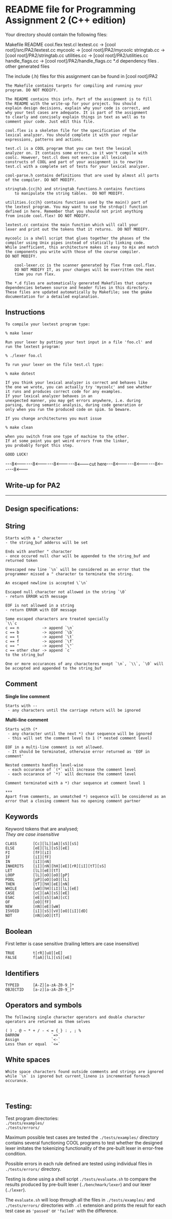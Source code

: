 README file for Programming Assignment 2 (C++ edition)
=====================================================

Your directory should contain the following files:

 Makefile
 README
 cool.flex
 test.cl
 lextest.cc      -> [cool root]/src/PA2/lextest.cc
 mycoolc         -> [cool root]/PA2/mycoolc
 stringtab.cc    -> [cool root]/PA2/stringtab.cc
 utilities.cc    -> [cool root]/PA2/utilities.cc
 handle_flags.cc -> [cool root]/PA2/handle_flags.cc
 *.d             dependency files
 *.*             other generated files

The include (.h) files for this assignment can be found in 
[cool root]/PA2

	The Makefile contains targets for compiling and running your
	program. DO NOT MODIFY.

	The README contains this info. Part of the assignment is to fill
	the README with the write-up for your project. You should
	explain design decisions, explain why your code is correct, and
	why your test cases are adequate. It is part of the assignment
	to clearly and concisely explain things in text as well as to
	comment your code. Just edit this file.

	cool.flex is a skeleton file for the specification of the
	lexical analyzer. You should complete it with your regular
	expressions, patterns and actions. 

	test.cl is a COOL program that you can test the lexical
	analyzer on. It contains some errors, so it won't compile with
	coolc. However, test.cl does not exercise all lexical
	constructs of COOL and part of your assignment is to rewrite
	test.cl with a complete set of tests for your lexical analyzer.

	cool-parse.h contains definitions that are used by almost all parts
	of the compiler. DO NOT MODIFY.

	stringtab.{cc|h} and stringtab_functions.h contains functions
        to manipulate the string tables.  DO NOT MODIFY.

	utilities.{cc|h} contains functions used by the main() part of
	the lextest program. You may want to use the strdup() function
	defined in here. Remember that you should not print anything
	from inside cool.flex! DO NOT MODIFY.

	lextest.cc contains the main function which will call your
	lexer and print out the tokens that it returns.  DO NOT MODIFY.

	mycoolc is a shell script that glues together the phases of the
	compiler using Unix pipes instead of statically linking code.  
	While inefficient, this architecture makes it easy to mix and match
	the components you write with those of the course compiler.
	DO NOT MODIFY.	

        cool-lexer.cc is the scanner generated by flex from cool.flex.
        DO NOT MODIFY IT, as your changes will be overritten the next
        time you run flex.

 	The *.d files are automatically generated Makefiles that capture
 	dependencies between source and header files in this directory.
 	These files are updated automatically by Makefile; see the gmake
 	documentation for a detailed explanation.

Instructions
------------

	To compile your lextest program type:

	% make lexer

	Run your lexer by putting your test input in a file 'foo.cl' and
	run the lextest program:

	% ./lexer foo.cl

	To run your lexer on the file test.cl type:

	% make dotest

	If you think your lexical analyzer is correct and behaves like
	the one we wrote, you can actually try 'mycoolc' and see whether
	it runs and produces correct code for any examples.
	If your lexical analyzer behaves in an
	unexpected manner, you may get errors anywhere, i.e. during
	parsing, during semantic analysis, during code generation or
	only when you run the produced code on spim. So beware.

	If you change architectures you must issue

	% make clean

	when you switch from one type of machine to the other.
	If at some point you get weird errors from the linker,	
	you probably forgot this step.

	GOOD LUCK!

---8<------8<------8<------8<---cut here---8<------8<------8<------8<---

## Write-up for PA2
----------------

## **Design specifications:**

String
------

	Starts with a " character
	- the string_buf adderss will be set

	Ends with another " character
	- once occured null char will be appended to the string_buf and returned token

	Unescaped new line `\n` will be considered as an error that the programmer missed a " character to terminate the string.

	An escaped newline is accepted \`\n` 

	Escaped null character not allowed in the string `\0`
	- return ERROR with message
	
	EOF is not allowed in a string 
	- return ERROR with EOF message
	
	Some escaped characters are treated specially
	`\\`c
	c == n 			-> append `\n`
	c == b 			-> append `\b`
	c == t 			-> append `\t`
	c == f 			-> append `\f`
	c == " 			-> append `\"`
	c == other char	-> append `c`
	to the string_buf

	One or more occurances of any characteres exept `\n`, `\\`, `\0` will be accepted and appended to the string_buf

Comment
-------
**Single line comment**

	Starts with -- 	
	 - any characters until the carriage return will be ignored


**Multi-line comment**

	Starts with (*
	 - any character until the next *) char sequence will be ignored 
	 - this will set the comment level to 1 (* nested comment level)
  
  	EOF in a multi-line comment is not allowed. 
	 - It should be terminated, otherwise error returned as 'EOF in comment'

	Nested comments handles level-wise
	 - each occurance of `(*` will increase the comment level
	 - each occarance of `*)` will decrease the comment level

  	Comment terminated with a *) char sequence at comment level 1
  
	***
	Apart from comments, an unmatched *) sequence will be considered as an error that a closing comment has no opening comment partner

Keywords
--------
Keyword tokens that are analysed;<br> *They are case insensitive*
	
	

	CLASS   	[Cc][lL][aA][sS][sS]
	ELSE    	[eE][lL][sS][eE]
	FI      	[fF][iI]
	IF      	[iI][fF]
	IN      	[iI][nN]
	INHERITS 	[iI][nN][hH][eE][rR][iI][tT][sS]
	LET     	[lL][eE][tT]
	LOOP    	[lL][oO][oO][pP]
	POOL    	[pP][oO][oO][lL]
	THEN    	[tT][hH][eE][nN]
	WHILE   	[wW][hH][iI][lL][eE]    
	CASE    	[cC][aA][sS][eE]
	ESAC    	[eE][sS][aA][cC]
	OF      	[oO][fF] 
	NEW     	[nN][eE][wW] 
	ISVOID  	[iI][sS][vV][oO][iI][dD]
	NOT     	[nN][oO][tT]

Boolean
-------
First letter is case sensitive (trailing letters are case insensitive)

	TRUE        t[rR][uU][eE]
	FALSE       f[aA][lL][sS][eE]

Identifiers
-----------

	TYPEID      [A-Z][a-zA-Z0-9_]*
	OBJECTID    [a-z][a-zA-Z0-9_]*

Operators and symbols
---------------------
	
	The following single character operators and double character operators are returned as them selves

	( ) . @ ~ * + / - < = { } : , ; %
	DARROW				`=>`  
	Assign				`<-`  
	Less than or equal	`<=`

White spaces
------------

	White space characters found outside comments and strings are ignored while `\n` is ignored but current_lineno is incremented foreach occurance.

<br>

## **Testing:**

Test program directories:<br>
`./tests/examples/`	<br>
`./tests/errors/`

Maximum possible test cases are tested
the `./tests/examples/` directory contains several functioning COOL programs to test whether the designed lexer imitates the tokenizing functionality of the pre-built lexer in error-free condition.

Possible errors in each rule defined are tested using individual files in `./tests/errors/` directory.

Testing is done using a shell script `./tests/evaluate.sh` to compare the results produced by pre-built lexer (`./benchmark/lexer`) and our lexer (`./lexer`).

The `evaluate.sh` will loop through all the files in `./tests/examples/` and `./tests/errors/` directories with `.cl` extension and prints the result for each test case as `'passed'` or `'failed'` with the difference.